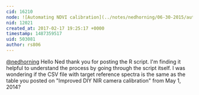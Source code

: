 ```yaml
---
cid: 16210
node: ![Automating NDVI calibration](../notes/nedhorning/06-30-2015/automating-ndvi-calibration)
nid: 12021
created_at: 2017-02-17 19:25:17 +0000
timestamp: 1487359517
uid: 503081
author: rs806
---
```


[@nedhorning](/profile/nedhorning) Hello Ned thank you for posting the R script. I'm finding it helpful to understand the process by going through the script itself. I was wondering if the CSV file with target reference spectra is the same as the table you posted on "Improved DIY NIR camera calibration" from May 1, 2014?